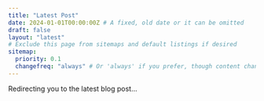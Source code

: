 ```yaml
---
title: "Latest Post"
date: 2024-01-01T00:00:00Z # A fixed, old date or it can be omitted
draft: false
layout: "latest"
# Exclude this page from sitemaps and default listings if desired
sitemap:
  priority: 0.1
  changefreq: "always" # Or 'always' if you prefer, though content changes on build
---
```


Redirecting you to the latest blog post...
